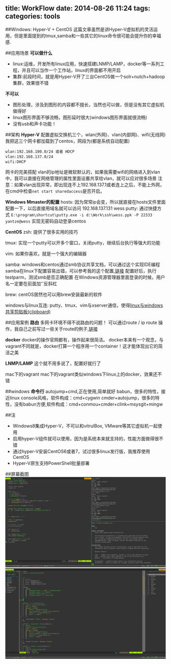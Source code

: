 title: WorkFlow
date: 2014-08-26 11:24
tags:
categories: tools
---

##Windows: Hyper-V + CentOS
这篇文章虽然是讲Hyper-V虚拟机的灵活运用，但是里面提到的tmux,samba和一些其它的linux命令很可能会提升你的幸福感.


##应用场景
**可以做什么**
- linux:运维，开发所有linux应用，快速搭建LNMP/LAMP，docker等一系列工程，并且可以当作一个工作站，linux的界面都不用开启
- 集群:前段时间，就是用Hyper-V开了三台CentOS做一个solr+nutch+hadoop集群，效果很不错

**不可以**
- 图形处理，涉及到图形的内容都不擅长，当然也可以做，但是没有其它虚拟机做得好
- linux图形界面不够流畅，图形延时很大(windows图形界面就很流畅)
- 没有usb和声卡功能！

##架构
**Hyper-V**
配置虚拟交换机三个，wlan(外网)、vlan(内部网)、wifi(无线网)
我把这三个网卡都加载到了centos，网段为(都是系统自动配置)
```
wlan:192.168.100.0/24 或者 HDCP
vlan:192.168.137.0/24
wifi:DHCP
```
网卡的完美搭配
vlan的ip地址是微软默认的，如果我需要wifi的网络进入到vlan中，我可以直接在网络管理的属性里面设置共享给vlan，就可以应对很多场景
注意：如果vlan出现异常，即出现连不上192.168.137.1或者连上之后，不能上外网，在cmd中检查`net start sharedaccess`是否开启。

**Windows Mmaster的配置**
hosts:
因为常常ip会变，所以就直接在hosts文件里面配置一下，以后直接用域名就可以访问
192.168.137.131 wess
putty:
通过快捷方式 ` E:\program\shortcut\putty.exe -i d:\Work\ssh\wess.ppk -P 22333 yantze@wess ` 实现无密码自动登录centos

**CentOS**
zsh:
提供了很多实用的技巧

tmux:
实现一个putty可以开多个窗口，关闭putty，继续后台执行等强大的功能

vim:
如果你喜欢，就是一个强大的编辑器

samba:
windows和centos通过smb协议共享文档，可以通过这个实现IDE编程
samba在linux下配置容易出错，可以参考我的这个配置,[链接](https://github.com/yantze/dotfiles/blob/master/misc/samba.smb.conf#L300)
配置好后，执行testparm，测试smb是否正确配置
在Windows资源管理器里面登录的时候，用户名一定要在前面加'\'反斜杠

brew:
centOS居然也可以用brew安装最新的软件

windows与linux互连:
putty、tmux、vim与xserver通信，使得[linux与windows共享剪贴板(clipboard)](http://www.cnblogs.com/vastiny/tag/route/)

##应用案例
**路由**
多网卡环境不得不说路由的问题！
可以通过route / ip route 操作，我自己之前写过一些关于route的例子,[链接](http://www.cnblogs.com/vastiny/tag/route/)

**docker**
docker的操作官网都有，操作起来很简洁。
docker本来有一个观念，与vagrant不同就是，docker打算一个程序用一个container！这才能体现出它的简洁之美

**LNMP/LAMP**
这个就不用多说了，配置好就行了

mac下的vagrant
mac下的vagrant类似windows下linux上的docker，效果还不错


##windows
**命令行**
autojump+cmd,正在使用,简单就好
babun，很多的特性，接近linux console风格，软件构成：cmd+cygwin
cmder+autojump，很多的特性，没有babun方便,软件构成：cmd+conmou+cmder+clink+msysgit+mingw

##注
- Windows8集成Hyper-V，不可以和vitrulBox, VMware等其它虚拟机一起使用
- 启用hyper-V组件就可以使用，因为是系统本来就支持的，性能方面做得很不错
- 通过hyper-V安装CentOS6或者7，试过很多linux发行版，我推荐使用CentOS
- Hyper-V原生支持PowerShell批量部署


##屏幕截图
![](/image/putty_desktop.png)
![](/image/putty_html.png)
